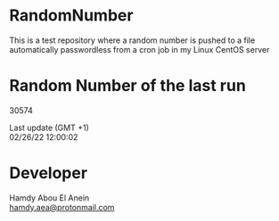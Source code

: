 # RandomNumber    
This is a test repository where a random number is pushed to a file automatically passwordless from a cron job in my Linux CentOS server    
# Random Number of the last run   
30574
      
Last update (GMT +1)    
02/26/22 12:00:02
# Developer    
Hamdy Abou El Anein   
hamdy.aea@protonmail.com
